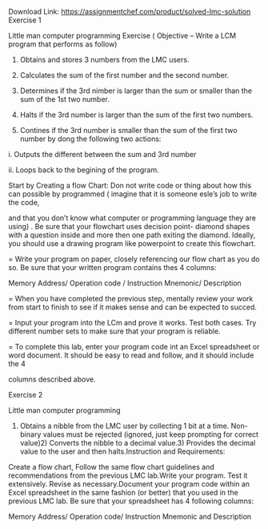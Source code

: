Download Link: https://assignmentchef.com/product/solved-lmc-solution
<br>
Exercise 1

Little man computer programming Exercise ( Objective – Write a LCM program that performs as follow)

1) Obtains and stores 3 numbers from the LMC users.

2) Calculates the sum of the first number and the second number.

3) Determines if the 3rd nimber is larger than the sum or smaller than the sum of the 1st two number.

4) Halts if the 3rd number is larger than the sum of the first two numbers.

5) Contines if the 3rd number is smaller than the sum of the first two number by dong the following two actions:

i. Outputs the different between the sum and 3rd number

ii. Loops back to the begining of the program.

Start by Creating a flow Chart: Don not write code or thing about how this can possible by programmed ( imagine that it is someone esle’s job to write the code,

and that you don’t know what computer or programming language they are using) . Be sure that your flowchart uses decision point- diamond shapes with a question inside and more then one path exiting the diamond. Ideally, you should use a drawing program like powerpoint to create this flowchart.

= Write your program on paper, closely referencing our flow chart as you do so. Be sure that your written program contains thes 4 columns:

Memory Address/ Operation code / Instruction Mnemonic/ Description

= When you have completed the previous step, mentally review your work from start to finish to see if it makes sense and can be expected to succed.

= Input your program into the LCm and prove it works. Test both cases. Try different number sets to make sure that your program is reliable.

= To complete this lab, enter your program code int an Excel spreadsheet or word document. It should be easy to read and follow, and it should include the 4

columns described above.

Exercise 2

Little man computer programming

1) Obtains a nibble from the LMC user by collecting 1 bit at a time. Non-binary values must be rejected (ignored, just keep prompting for correct value)2) Converts the nibble to a decimal value.3) Provides the decimal value to the user and then halts.Instruction and Requirements:

Create a flow chart, Follow the same flow chart guidelines and recommendations from the previous LMC lab.Write your program. Test it extensively. Revise as necessary.Document your program code within an Excel spreadsheet in the same fashion (or better) that you used in the previous LMC lab. Be sure that your spreadsheet has 4 following columns:

Memory Address/ Operation code/ Instruction Mnemonic and Description
